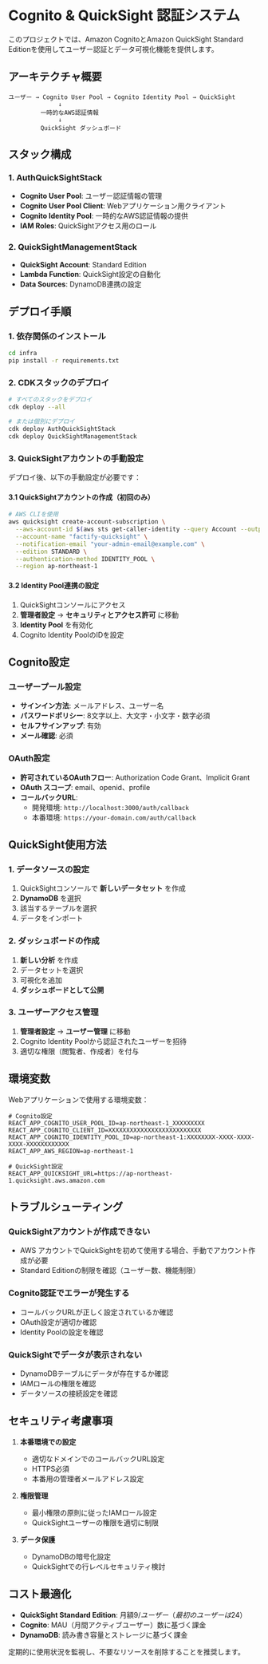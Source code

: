 # Cognito & QuickSight 認証システム

このプロジェクトでは、Amazon CognitoとAmazon QuickSight Standard Editionを使用してユーザー認証とデータ可視化機能を提供します。

## アーキテクチャ概要

```
ユーザー → Cognito User Pool → Cognito Identity Pool → QuickSight
              ↓
         一時的なAWS認証情報
              ↓
         QuickSight ダッシュボード
```

## スタック構成

### 1. AuthQuickSightStack
- **Cognito User Pool**: ユーザー認証情報の管理
- **Cognito User Pool Client**: Webアプリケーション用クライアント
- **Cognito Identity Pool**: 一時的なAWS認証情報の提供
- **IAM Roles**: QuickSightアクセス用のロール

### 2. QuickSightManagementStack
- **QuickSight Account**: Standard Edition
- **Lambda Function**: QuickSight設定の自動化
- **Data Sources**: DynamoDB連携の設定

## デプロイ手順

### 1. 依存関係のインストール
```bash
cd infra
pip install -r requirements.txt
```

### 2. CDKスタックのデプロイ
```bash
# すべてのスタックをデプロイ
cdk deploy --all

# または個別にデプロイ
cdk deploy AuthQuickSightStack
cdk deploy QuickSightManagementStack
```

### 3. QuickSightアカウントの手動設定

デプロイ後、以下の手動設定が必要です：

#### 3.1 QuickSightアカウントの作成（初回のみ）
```bash
# AWS CLIを使用
aws quicksight create-account-subscription \
  --aws-account-id $(aws sts get-caller-identity --query Account --output text) \
  --account-name "factify-quicksight" \
  --notification-email "your-admin-email@example.com" \
  --edition STANDARD \
  --authentication-method IDENTITY_POOL \
  --region ap-northeast-1
```

#### 3.2 Identity Pool連携の設定
1. QuickSightコンソールにアクセス
2. **管理者設定** → **セキュリティとアクセス許可** に移動
3. **Identity Pool** を有効化
4. Cognito Identity PoolのIDを設定

## Cognito設定

### ユーザープール設定
- **サインイン方法**: メールアドレス、ユーザー名
- **パスワードポリシー**: 8文字以上、大文字・小文字・数字必須
- **セルフサインアップ**: 有効
- **メール確認**: 必須

### OAuth設定
- **許可されているOAuthフロー**: Authorization Code Grant、Implicit Grant
- **OAuth スコープ**: email、openid、profile
- **コールバックURL**: 
  - 開発環境: `http://localhost:3000/auth/callback`
  - 本番環境: `https://your-domain.com/auth/callback`

## QuickSight使用方法

### 1. データソースの設定
1. QuickSightコンソールで **新しいデータセット** を作成
2. **DynamoDB** を選択
3. 該当するテーブルを選択
4. データをインポート

### 2. ダッシュボードの作成
1. **新しい分析** を作成
2. データセットを選択
3. 可視化を追加
4. **ダッシュボードとして公開**

### 3. ユーザーアクセス管理
1. **管理者設定** → **ユーザー管理** に移動
2. Cognito Identity Poolから認証されたユーザーを招待
3. 適切な権限（閲覧者、作成者）を付与

## 環境変数

Webアプリケーションで使用する環境変数：

```env
# Cognito設定
REACT_APP_COGNITO_USER_POOL_ID=ap-northeast-1_XXXXXXXXX
REACT_APP_COGNITO_CLIENT_ID=XXXXXXXXXXXXXXXXXXXXXXXXXX
REACT_APP_COGNITO_IDENTITY_POOL_ID=ap-northeast-1:XXXXXXXX-XXXX-XXXX-XXXX-XXXXXXXXXXXX
REACT_APP_AWS_REGION=ap-northeast-1

# QuickSight設定
REACT_APP_QUICKSIGHT_URL=https://ap-northeast-1.quicksight.aws.amazon.com
```

## トラブルシューティング

### QuickSightアカウントが作成できない
- AWS アカウントでQuickSightを初めて使用する場合、手動でアカウント作成が必要
- Standard Editionの制限を確認（ユーザー数、機能制限）

### Cognito認証でエラーが発生する
- コールバックURLが正しく設定されているか確認
- OAuth設定が適切か確認
- Identity Poolの設定を確認

### QuickSightでデータが表示されない
- DynamoDBテーブルにデータが存在するか確認
- IAMロールの権限を確認
- データソースの接続設定を確認

## セキュリティ考慮事項

1. **本番環境での設定**
   - 適切なドメインでのコールバックURL設定
   - HTTPS必須
   - 本番用の管理者メールアドレス設定

2. **権限管理**
   - 最小権限の原則に従ったIAMロール設定
   - QuickSightユーザーの権限を適切に制限

3. **データ保護**
   - DynamoDBの暗号化設定
   - QuickSightでの行レベルセキュリティ検討

## コスト最適化

- **QuickSight Standard Edition**: 月額$9/ユーザー（最初のユーザーは$24）
- **Cognito**: MAU（月間アクティブユーザー）数に基づく課金
- **DynamoDB**: 読み書き容量とストレージに基づく課金

定期的に使用状況を監視し、不要なリソースを削除することを推奨します。
